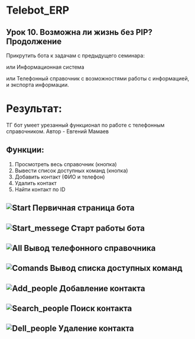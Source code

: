 # Telebot_ERP

## Урок 10. Возможна ли жизнь без PIP? Продолжение
Прикрутить бота к задачам с предыдущего семинара:

или Информационная система

или Телефонный справочник с возможностями работы с информацией, и экспорта информации.

# Результат:
ТГ бот умеет урезанный функционал по работе с телефонным справочником.
Автор - Евгений Мамаев

## Функции:
1. Просмотреть весь справочник (кнопка)
2. Вывести список доступных команд (кнопка)
3. Добавить контакт (ФИО и телефон)
4. Удалить контакт
5. Найти контакт по ID

![Start](https://github.com/MamaevEA/Telebot_ERP/blob/main/Picturs/Start.png)
Первичная страница бота
---

![Start_messege](https://github.com/MamaevEA/Telebot_ERP/blob/main/Picturs/Start_messege.png)
Старт работы бота
---
![All](https://github.com/MamaevEA/Telebot_ERP/blob/main/Picturs/All.png)
Вывод телефонного справочника
---
![Comands](https://github.com/MamaevEA/Telebot_ERP/blob/main/Picturs/Comands.png)
Вывод списка доступных команд
---
![Add_people](https://github.com/MamaevEA/Telebot_ERP/blob/main/Picturs/Add_people.png)
Добавление контакта
---
![Search_people](https://github.com/MamaevEA/Telebot_ERP/blob/main/Picturs/Add_people.png)
Поиск контакта
---
![Dell_people](https://github.com/MamaevEA/Telebot_ERP/blob/main/Picturs/Dell_people.png)
Удаление контакта
---